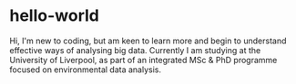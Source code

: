 # hello-world

Hi, 
I'm new to coding, but am keen to learn more and begin to understand effective ways of analysing big data.
Currently I am studying at the University of Liverpool, as part of an integrated MSc & PhD programme focused on environmental data analysis.
